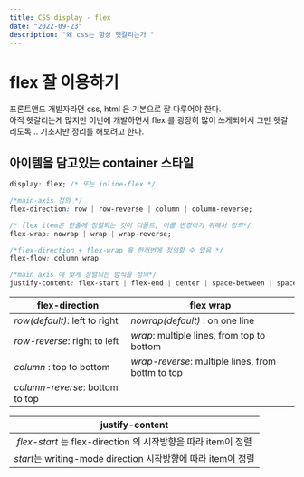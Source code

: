 ```yaml
---
title: CSS display - flex
date: "2022-09-23"
description: "왜 css는 항상 헷갈리는가 "
---
```


# flex 잘 이용하기
프론트앤드 개발자라면 css, html 은 기본으로 잘 다루어야 한다.  
아직 헷갈리는게 많지만 이번에 개발하면서 flex 를 굉장히 많이 쓰게되어서 그만 헷갈리도록 .. 기초지만 정리를 해보려고 한다.

## 아이템을 담고있는 container 스타일 
```css
display: flex; /* 또는 inline-flex */

/*main-axis 정의 */
flex-direction: row | row-reverse | column | column-reverse;

/* flex item은 한줄에 정렬되는 것이 디폴트, 이를 변경하기 위해서 정의*/
flex-wrap: nowrap | wrap | wrap-reverse;

/*flex-direction + flex-wrap 을 한꺼번에 정의할 수 있음 */
flex-flow: column wrap 

/*main axis 에 맞게 정렬되는 방식을 정의*/
justify-content: flex-start | flex-end | center | space-between | space-around | space-evenly |start | end | left | right

```

|flex-direction |flex wrap      |
|-------------- |-------------- |
|*row(default)*: left to right |*nowrap(default)* : on one line |
|*row-reverse*: right to left | *wrap*: multiple lines, from top to bottom|
|*column* : top to bottom |*wrap-reverse*: multiple lines, from bottm to top|
|*column-reverse*: bottom to top |

justify-content |
|  :----:  |
*flex-start* 는 flex-direction 의 시작방향을 따라 item이 정렬 |
*start*는 writing-mode direction 시작방향에 따라 item이 정렬 |